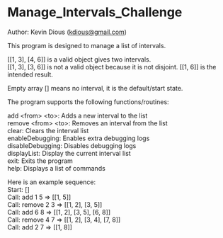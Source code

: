 # Manage_Intervals_Challenge

Author:         Kevin Dious (kdious@gmail.com)

This program is designed to manage a list of intervals.

[[1, 3], [4, 6]] is a valid object gives two intervals.  
[[1, 3], [3, 6]] is not a valid object because it is not disjoint. [[1, 6]] is the intended result.

Empty array [] means no interval, it is the default/start state.

The program supports the following functions/routines:

add \<from> \<to>:    Adds a new interval to the list  
remove \<from> \<to>: Removes an interval from the list  
clear:                Clears the interval list  
enableDebugging:      Enables extra debugging logs  
disableDebugging:     Disables debugging logs  
displayList:          Display the current interval list  
exit:                 Exits the program  
help:                 Displays a list of commands

Here is an example sequence:  
Start: []  
Call: add 1 5    => [[1, 5]]  
Call: remove 2 3 => [[1, 2], [3, 5]]  
Call: add 6 8    => [[1, 2], [3, 5], [6, 8]]   
Call: remove 4 7 => [[1, 2], [3, 4], [7, 8]]  
Call: add 2 7    => [[1, 8]]    
